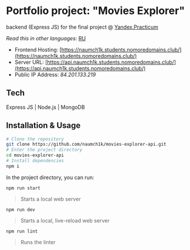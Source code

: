 # Portfolio project: "Movies Explorer"

backend (Express JS) for the final project @ [Yandex.Practicum](https://practicum.yandex.com/web/ "Web Development Program")

*Read this in other languages:* [RU]()

* Frontend Hosting: [https://naumch1k.students.nomoredomains.club/](https://naumch1k.students.nomoredomains.club/)
* Server URL: [https://api.naumch1k.students.nomoredomains.club/](https://api.naumch1k.students.nomoredomains.club/)
* Public IP Address: *84.201.133.219*

## Tech
Express JS | Node.js | MongoDB

## Installation & Usage

```bash
# Clone the repository
git clone https://github.com/naumch1k/movies-explorer-api.git
# Enter the project directory
cd movies-explorer-api
# Install dependencies
npm i
```
In the project directory, you can run:

`npm run start`

> Starts a local web server

`npm run dev`

> Starts a local, live-reload web server

`npm run lint`

> Runs the linter
